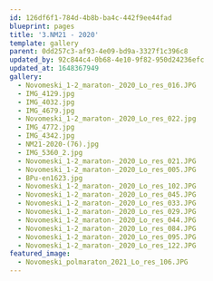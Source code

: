 ```yaml
---
id: 126df6f1-784d-4b8b-ba4c-442f9ee44fad
blueprint: pages
title: '3.NM21 - 2020'
template: gallery
parent: 0dd257c3-af93-4e09-bd9a-3327f1c396c8
updated_by: 92c844c4-0b68-4e10-9f82-950d24236efc
updated_at: 1648367949
gallery:
  - Novomeski_1-2_maraton-_2020_Lo_res_016.JPG
  - IMG_4129.jpg
  - IMG_4032.jpg
  - IMG_4679.jpg
  - Novomeski_1-2_maraton-_2020_Lo_res_022.jpg
  - IMG_4772.jpg
  - IMG_4342.jpg
  - NM21-2020-(76).jpg
  - IMG_5360_2.jpg
  - Novomeski_1-2_maraton-_2020_Lo_res_021.JPG
  - Novomeski_1-2_maraton-_2020_Lo_res_005.JPG
  - BPu-en1623.jpg
  - Novomeski_1-2_maraton-_2020_Lo_res_102.JPG
  - Novomeski_1-2_maraton-_2020_Lo_res_045.JPG
  - Novomeski_1-2_maraton-_2020_Lo_res_033.JPG
  - Novomeski_1-2_maraton-_2020_Lo_res_029.JPG
  - Novomeski_1-2_maraton-_2020_Lo_res_044.JPG
  - Novomeski_1-2_maraton-_2020_Lo_res_084.JPG
  - Novomeski_1-2_maraton-_2020_Lo_res_095.JPG
  - Novomeski_1-2_maraton-_2020_Lo_res_122.JPG
featured_image:
  - Novomeski_polmaraton_2021_Lo_res_106.JPG
---
```

